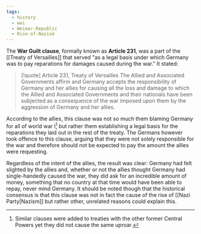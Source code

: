 ```yaml
---
tags:
  - history
  - wwi
  - Weimar-Republic
  - Rise-of-Nazism
---
```

The **War Guilt clause**, formally known as **Article 231**, was a part of the [[Treaty of Versailles]] that served "as a legal basis under which Germany was to pay reparations for damages caused during the war." It stated:
> [!quote] Article 231, Treaty of Versailles
> The Allied and Associated Governments affirm and Germany accepts the responsibility of Germany and her allies for causing all the loss and damage to which the Allied and Associated Governments and their nationals have been subjected as a consequence of the war imposed upon them by the aggression of Germany and her allies.

According to the allies, this clause was not so much them blaming Germany for all of world war I[^1] but rather them establishing a legal basis for the reparations they laid out in the rest of the treaty. The Germans however took offence to this clause, arguing that they were not solely responsible for the war and therefore should not be expected to pay the amount the allies were requesting.

Regardless of the intent of the allies, the result was clear: Germany had felt slighted by the allies and, whether or not the allies thought Germany had single-handedly caused the war, they did ask for an incredible amount of money, something that no country at that time would have been able to repay, never mind Germany. It should be noted though that the historical consensus is that this clause was not in fact the cause of the rise of [[Nazi Party|Nazism]] but rather other, unrelated reasons could explain this.

[^1]: Similar clauses were added to treaties with the other former Central Powers yet they did not cause the same uproar.
